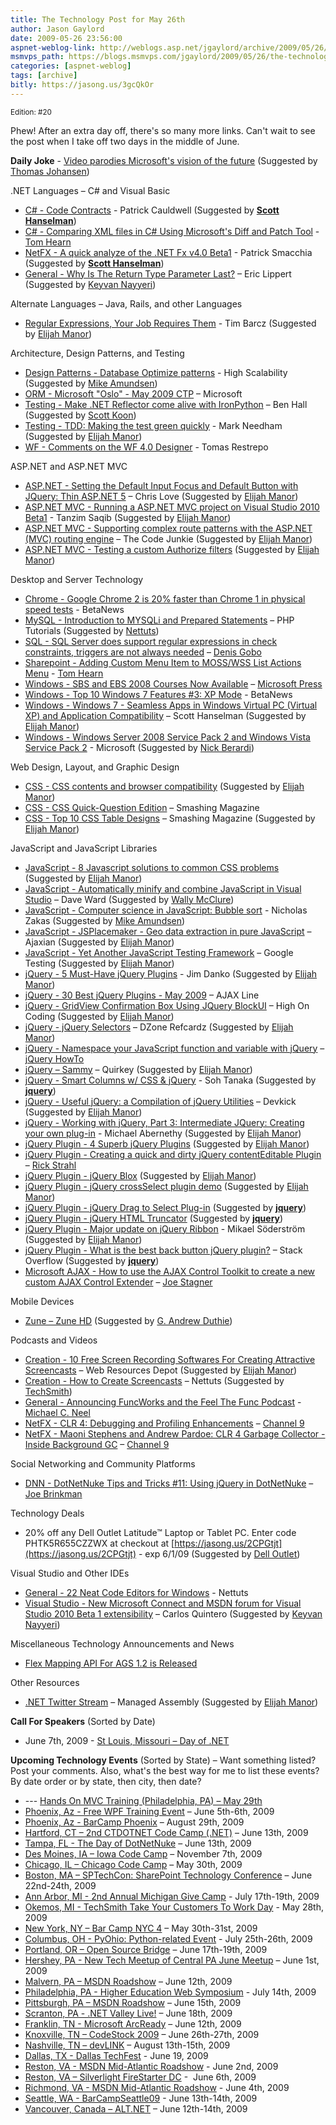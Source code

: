 ```yaml
---
title: The Technology Post for May 26th
author: Jason Gaylord
date: 2009-05-26 23:56:00
aspnet-weblog-link: http://weblogs.asp.net/jgaylord/archive/2009/05/26/the-technology-post-for-may-26th.aspx
msmvps_path: https://blogs.msmvps.com/jgaylord/2009/05/26/the-technology-post-for-may-26th/
categories: [aspnet-weblog]
tags: [archive]
bitly: https://jasong.us/3gcQkOr
---
```


<small>Edition: #20</small>

Phew! After an extra day off, there's so many more links. Can't wait to see the post when I take off two days in the middle of June.

**Daily Joke** \- [Video parodies Microsoft's vision of the future](http://venturebeat.com/2009/05/25/video-parodies-microsofts-vision-of-the-future/) (Suggested by [Thomas Johansen](http://twitter.com/thomasjo))

.NET Languages – C# and Visual Basic

- [C# - Code Contracts](http://www.cauldwell.net/patrick/blog/CodeContracts.aspx) - Patrick Cauldwell (Suggested by **[Scott Hanselman](http://twitter.com/shanselman)**)
- [C# - Comparing XML files in C# Using Microsoft's Diff and Patch Tool](http://nerdyhearn.com/blog/141) - [Tom Hearn](http://twitter.com/nerdyhearn)
- [NetFX - A quick analyze of the .NET Fx v4.0 Beta1](http://codebetter.com/blogs/patricksmacchia/archive/2009/05/21/a-quick-analyze-of-the-net-fx-v4-0-beta1.aspx) - Patrick Smacchia (Suggested by **[Scott Hanselman](http://twitter.com/shanselman)**)
- [General - Why Is The Return Type Parameter Last?](http://blogs.msdn.com/ericlippert/archive/2009/05/25/why-is-the-return-type-parameter-last.aspx) – Eric Lippert (Suggested by [Keyvan Nayyeri](http://twitter.com/keyvan))

Alternate Languages – Java, Rails, and other Languages

- [Regular Expressions, Your Job Requires Them](http://devlicio.us/blogs/tim_barcz/archive/2009/05/25/regular-expressions-your-job-requires-them.aspx) - Tim Barcz (Suggested by [Elijah Manor](http://twitter.com/elijahmanor))

Architecture, Design Patterns, and Testing

- [Design Patterns - Database Optimize patterns](http://highscalability.com/database-optimize-patterns) - High Scalability (Suggested by [Mike Amundsen](http://twitter.com/mamund))
- [ORM - Microsoft "Oslo" - May 2009 CTP](http://www.microsoft.com/downloads/details.aspx?FamilyID=827122a5-3ca0-4389-a79e-87af37cbf60d&displaylang=en) – Microsoft
- [Testing - Make .NET Reflector come alive with IronPython](http://www.simple-talk.com/content/article.aspx?article=717) – Ben Hall (Suggested by [Scott Koon](http://twitter.com/lazycoder))
- [Testing - TDD: Making the test green quickly](http://www.markhneedham.com/blog/2009/05/24/tdd-making-the-test-green-quickly/) - Mark Needham (Suggested by [Elijah Manor](http://twitter.com/elijahmanor))
- [WF - Comments on the WF 4.0 Designer](http://winterdom.com/2009/05/comments-on-the-wf-40-designer) - Tomas Restrepo

ASP.NET and ASP.NET MVC

- [ASP.NET - Setting the Default Input Focus and Default Button with JQuery: Thin ASP.NET 5](http://professionalaspnet.com/archive/2009/05/24/Setting-the-Default-Input-Focus-and-Default-Button-_3A00_-Thin-ASP.NET-5.aspx) – Chris Love (Suggested by [Elijah Manor](http://twitter.com/elijahmanor))
- [ASP.NET MVC - Running a ASP.NET MVC project on Visual Studio 2010 Beta1](http://weblogs.asp.net/tanzimsaqib/archive/2009/05/23/running-a-asp-net-mvc-project-on-visual-studio-2010-beta1.aspx) - Tanzim Saqib (Suggested by [Elijah Manor](http://twitter.com/elijahmanor))
- [ASP.NET MVC - Supporting complex route patterns with the ASP.NET (MVC) routing engine](http://www.thecodejunkie.com/2008/11/supporting-complex-route-patterns-with.html) – The Code Junkie (Suggested by [Elijah Manor](http://twitter.com/elijahmanor))
- [ASP.NET MVC - Testing a custom Authorize filters](http://blog.geniar.com/index.php/2009/05/aspnet-mvc-testing-a-custom-authorize-filters/) (Suggested by [Elijah Manor](http://twitter.com/elijahmanor))

Desktop and Server Technology

- [Chrome - Google Chrome 2 is 20% faster than Chrome 1 in physical speed tests](http://www.betanews.com/article/Google-Chrome-2-is-20-faster-than-Chrome-1-in-physical-speed-tests/1243046066) - BetaNews
- [MySQL - Introduction to MYSQLi and Prepared Statements](http://www.dreamincode.net/forums/showtopic54239.htm) – PHP Tutorials (Suggested by [Nettuts](http://twitter.com/NETTUTS))
- [SQL - SQL Server does support regular expressions in check constraints, triggers are not always needed](http://blogs.lessthandot.com/index.php/DataMgmt/DBProgramming/sql-server-does-support-regular-expressi) – [Denis Gobo](http://twitter.com/DenisGobo)
- [Sharepoint - Adding Custom Menu Item to MOSS/WSS List Actions Menu](http://nerdyhearn.com/blog/132) - [Tom Hearn](http://twitter.com/nerdyhearn)
- [Windows - SBS and EBS 2008 Courses Now Available](http://blogs.msdn.com/microsoft_press/archive/2009/05/26/msl-news-sbs-and-ebs-2008-courses-now-available.aspx) – [Microsoft Press](http://twitter.com/MicrosoftPress)
- [Windows - Top 10 Windows 7 Features #3: XP Mode](http://www.betanews.com/article/Top-10-Windows-7-Features-3-XP-Mode/1243378978) - BetaNews
- [Windows - Windows 7 - Seamless Apps in Windows Virtual PC (Virtual XP) and Application Compatibility](http://www.hanselman.com/blog/Windows7SeamlessAppsInWindowsVirtualPCVirtualXPAndApplicationCompatibility.aspx) – Scott Hanselman (Suggested by [Elijah Manor](http://twitter.com/elijahmanor))
- [Windows - Windows Server 2008 Service Pack 2 and Windows Vista Service Pack 2](http://www.microsoft.com/downloads/details.aspx?FamilyID=656c9d4a-55ec-4972-a0d7-b1a6fedf51a7&DisplayLang=en) - Microsoft (Suggested by [Nick Berardi](nberardi ))

Web Design, Layout, and Graphic Design

- [CSS - CSS contents and browser compatibility](http://www.quirksmode.org/css/contents.html) (Suggested by [Elijah Manor](http://twitter.com/elijahmanor))
- [CSS - CSS Quick-Question Edition](http://www.smashingmagazine.com/2009/05/25/ask-sm-css-quick-question-edition/) – Smashing Magazine
- [CSS - Top 10 CSS Table Designs](http://www.smashingmagazine.com/2008/08/13/top-10-css-table-designs/) – Smashing Magazine (Suggested by [Elijah Manor](http://twitter.com/elijahmanor))

JavaScript and JavaScript Libraries

- [JavaScript - 8 Javascript solutions to common CSS problems](http://www.catswhocode.com/blog/8-javascript-solutions-to-common-css-problems) (Suggested by [Elijah Manor](http://twitter.com/elijahmanor))
- [JavaScript - Automatically minify and combine JavaScript in Visual Studio](http://encosia.com/2009/05/20/automatically-minify-and-combine-javascript-in-visual-studio/) – Dave Ward (Suggested by [Wally McClure](http://twitter.com/wbm))
- [JavaScript - Computer science in JavaScript: Bubble sort](http://www.nczonline.net/blog/2009/05/26/computer-science-in-javascript-bubble-sort/) - Nicholas Zakas (Suggested by [Mike Amundsen](http://twitter.com/mamund))
- [JavaScript - JSPlacemaker - Geo data extraction in pure JavaScript](http://ajaxian.com/archives/jsplacemaker-geo-data-extraction-in-pure-javascript) – Ajaxian (Suggested by [Elijah Manor](http://twitter.com/elijahmanor))
- [JavaScript - Yet Another JavaScript Testing Framework](http://googletesting.blogspot.com/2009/05/yet-another-javascript-testing.html) – Google Testing (Suggested by [Elijah Manor](http://twitter.com/elijahmanor))
- [jQuery - 5 Must-Have jQuery Plugins](http://jimdiesel.wordpress.com/2009/05/22/5-must-have-jquery-plugins/) - Jim Danko (Suggested by [Elijah Manor](http://twitter.com/elijahmanor))
- [jQuery - 30 Best jQuery Plugins - May 2009](http://www.ajaxline.com/30-best-jquery-plugins-may-2009) – AJAX Line
- [jQuery - GridView Confirmation Box Using JQuery BlockUI](http://www.highoncoding.com/Articles/562_GridView_Confirmation_Box_Using_JQuery_BlockUI.aspx) – High On Coding (Suggested by [Elijah Manor](http://twitter.com/elijahmanor))
- [jQuery - jQuery Selectors](http://refcardz.dzone.com/refcardz/jquery-selectors) – DZone Refcardz (Suggested by [Elijah Manor](http://twitter.com/elijahmanor))
- [jQuery - Namespace your JavaScript function and variable with jQuery](http://jquery-howto.blogspot.com/2009/01/namespace-your-javascript-function-and.html) – [jQuery HowTo](http://twitter.com/jQueryHowto)
- [jQuery – Sammy](http://code.quirkey.com/sammy/) – Quirkey (Suggested by [Elijah Manor](http://twitter.com/elijahmanor))
- [jQuery - Smart Columns w/ CSS & jQuery](http://www.sohtanaka.com/web-design/smart-columns-w-css-jquery/) - Soh Tanaka (Suggested by **[jquery](http://twitter.com/jquery)**)
- [jQuery - Useful jQuery: a Compilation of jQuery Utilities](http://devkick.com/blog/useful-jquery-a-compilation-of-jquery-utilities/) – Devkick (Suggested by [Elijah Manor](http://twitter.com/elijahmanor))
- [jQuery - Working with jQuery, Part 3: Intermediate JQuery: Creating your own plug-in](http://www.ibm.com/developerworks/web/library/wa-aj-jquery6/index.html?ca=dgr-twtrURjQueryPrugin&S_TACT=105AGY83&S_CMP=TWDW) - Michael Abernethy (Suggested by [Elijah Manor](http://twitter.com/elijahmanor))
- [jQuery Plugin - 4 Superb jQuery Plugins](http://webexpedition18.com/articles/4-superb-jquery-plugins/) (Suggested by [Elijah Manor](http://twitter.com/elijahmanor))
- [jQuery Plugin - Creating a quick and dirty jQuery contentEditable Plugin](http://west-wind.com/Weblog/posts/778165.aspx) – [Rick Strahl](http://twitter.com/rickstrahl)
- [jQuery Plugin - jQuery Blox](http://www.csslab.cl/2009/05/25/jquery-blox/) (Suggested by [Elijah Manor](http://twitter.com/elijahmanor))
- [jQuery Plugin - jQuery crossSelect plugin demo](http://wheresrhys.co.uk/resources/crossSelect/crossSelect.html) (Suggested by [Elijah Manor](http://twitter.com/elijahmanor))
- [jQuery Plugin - jQuery Drag to Select Plug-in](http://exscale.se/archives/2009/04/06/jquery-drag-to-select-plug-in/) (Suggested by **[jquery](http://twitter.com/jquery)**)
- [jQuery Plugin - jQuery HTML Truncator](http://henrik.nyh.se/examples/truncator/) (Suggested by **[jquery](http://twitter.com/jquery)**)
- [jQuery Plugin - Major update on jQuery Ribbon](http://weblogs.asp.net/mikaelsoderstrom/archive/2009/05/23/major-update-on-jquery-ribbon.aspx) - Mikael Söderström (Suggested by [Elijah Manor](http://twitter.com/elijahmanor))
- [jQuery Plugin - What is the best back button jQuery plugin?](http://stackoverflow.com/questions/116446/what-is-the-best-back-button-jquery-plugin) – Stack Overflow (Suggested by **[jquery](http://twitter.com/jquery)**)
- [Microsoft AJAX - How to use the AJAX Control Toolkit to create a new custom AJAX Control Extender](http://misfitgeek.com/blog/aspnet/new-how-do-i-video-posted-on-www-asp-net/) – [Joe Stagner](http://twitter.com/misfitgeek/)

Mobile Devices

- [Zune – Zune HD](http://www.zune.net/en-us/mp3players/zunehd/default.htm) (Suggested by [G. Andrew Duthie](http://twitter.com/devhammer))

Podcasts and Videos

- [Creation - 10 Free Screen Recording Softwares For Creating Attractive Screencasts](http://www.webresourcesdepot.com/10-free-screen-recording-softwares-for-creating-attractive-screencasts/) – Web Resources Depot (Suggested by [Elijah Manor](http://twitter.com/elijahmanor))
- [Creation - How to Create Screencasts](http://net.tutsplus.com/articles/general/how-to-create-screencasts/) – Nettuts (Suggested by [TechSmith](http://twitter.com/TechSmith))
- [General - Announcing FuncWorks and the Feel The Func Podcast](http://www.vinull.com/announcing-funcworks-and-the-feel-the-func-podcast.aspx) - [Michael C. Neel](http://twitter.com/ViNull)
- [NetFX - CLR 4: Debugging and Profiling Enhancements](http://channel9.msdn.com/posts/Charles/CLR-4-Debugging-and-Profiling-Enhancements/) – [Channel 9](http://twitter.com/ch9)
- [NetFX - Maoni Stephens and Andrew Pardoe: CLR 4 Garbage Collector - Inside Background GC](http://channel9.msdn.com/shows/Going+Deep/Maoni-Stephens-and-Andrew-Pardoe-CLR-4-Inside-Background-GC/) – [Channel 9](http://twitter.com/ch9)

Social Networking and Community Platforms

- [DNN - DotNetNuke Tips and Tricks #11: Using jQuery in DotNetNuke](http://blog.theaccidentalgeek.com/post/2009/05/26/DotNetNuke-Tips-and-Tricks-11-Using-jQuery-in-DotNetNuke.aspx) – [Joe Brinkman](http://twitter.com/jbrinkman)

Technology Deals

- 20% off any Dell Outlet Latitude™ Laptop or Tablet PC. Enter code PHTK5R655CZZWX at checkout at [https://jasong.us/2CPGtjt](https://jasong.us/2CPGtjt) - exp 6/1/09 (Suggested by [Dell Outlet](http://twitter.com/DellOutlet))

Visual Studio and Other IDEs

- [General - 22 Neat Code Editors for Windows](http://net.tutsplus.com/articles/web-roundups/22-neat-code-editors-for-windows/) - Nettuts
- [Visual Studio - New Microsoft Connect and MSDN forum for Visual Studio 2010 Beta 1 extensibility](http://msmvps.com/blogs/carlosq/archive/2009/05/26/new-microsoft-connect-and-msdn-forum-for-visual-studio-2010-beta-1-extensibility.aspx) – Carlos Quintero (Suggested by [Keyvan Nayyeri](http://twitter.com/keyvan))

Miscellaneous Technology Announcements and News

- [Flex Mapping API For AGS 1.2 is Released](http://thunderheadxpler.blogspot.com/2009/05/ann-flex-mapping-api-for-ags-12-is.html)

Other Resources

- [.NET Twitter Stream](http://managedassembly.com/Twitter) – Managed Assembly (Suggested by [Elijah Manor](http://twitter.com/elijahmanor))

**Call For Speakers** (Sorted by Date)

- June 7th, 2009 - [St Louis, Missouri – Day of .NET](http://stlouisdayofdotnet.com/Speakers.aspx)

**Upcoming Technology Events** (Sorted by State) – Want something listed? Post your comments. Also, what's the best way for me to list these events? By date order or by state, then city, then date?

- \--- [Hands On MVC Training (Philadelphia, PA) – May 29th](http://www.platinumbay.com/blogs/dotneticated/archive/2009/05/18/training-hands-on-introduction-to-asp-net-mvc-development.aspx)
- [Phoenix, Az - Free WPF Training Event](http://weblogs.asp.net/dwahlin/archive/2009/05/14/free-wpf-training-event-in-phoenix-june-5th-and-6th.aspx) – June 5th-6th, 2009
- [Phoenix, Az - BarCamp Phoenix](http://barcamp.org/BarCampPhoenix) – August 29th, 2009
- [Hartford, CT – 2nd CTDOTNET Code Camp (.NET)](http://ctdotnet.org/codecamp2.aspx) – June 13th, 2009
- [Tampa, FL - The Day of DotNetNuke](http://dayofdnn.com/) – June 13th, 2009
- [Des Moines, IA – Iowa Code Camp](http://iowacodecamp.com/default.aspx) – November 7th, 2009
- [Chicago, IL – Chicago Code Camp](http://chicagocodecamp-blogs.eventbrite.com/) – May 30th, 2009
- [Boston, MA – SPTechCon: SharePoint Technology Conference](http://www.sptechcon.com/) – June 22nd-24th, 2009
- [Ann Arbor, MI - 2nd Annual Michigan Give Camp](http://michigangivecamp.eventbrite.com/) - July 17th-19th, 2009
- [Okemos, MI - TechSmith Take Your Customers To Work Day](http://visuallounge.techsmith.com/2009/05/come_visit_techsmith_may_28_is.html) - May 28th, 2009
- [New York, NY – Bar Camp NYC 4](http://blogs.msdn.com/peterlau/archive/2009/05/20/barcampnyc4-coming-may-30-31st-at-nyu.aspx) – May 30th-31st, 2009
- [Columbus, OH - PyOhio: Python-related Event](http://www.developerfusion.com/event/13421/pyohio/) - July 25th-26th, 2009
- [Portland, OR – Open Source Bridge](http://www.developerfusion.com/event/12569/open-source-bridge/) – June 17th-19th, 2009
- [Hershey, PA - New Tech Meetup of Central PA June Meetup](http://www.meetup.com/New-Tech-Meetup-of-Central-PA/calendar/10338394/) – June 1st, 2009
- [Malvern, PA – MSDN Roadshow](http://msevents.microsoft.com/CUI/EventDetail.aspx?EventID=1032415130&Culture=en-US) – June 12th, 2009
- [Philadelphia, PA - Higher Education Web Symposium](http://www.developerfusion.com/event/11332/higher-education-web-symposium/) - July 14th, 2009
- [Pittsburgh, PA – MSDN Roadshow](http://msevents.microsoft.com/CUI/EventDetail.aspx?EventID=1032415478&Culture=en-US) – June 15th, 2009
- [Scranton, PA - .NET Valley Live!](http://dotnetvalley.com/events/eventdetails.aspx?eventid=72) – June 18th, 2009
- [Franklin, TN - Microsoft ArcReady](http://www.developerfusion.com/event/12322/microsoft-arcready/) – June 12th, 2009
- [Knoxville, TN – CodeStock 2009](http://www.codestock.org/) – June 26th-27th, 2009
- [Nashville, TN – devLINK](http://devlink.net/) – August 13th-15th, 2009
- [Dallas, TX - Dallas TechFest](http://www.developerfusion.com/event/12258/dallas-techfest/) - June 19, 2009
- [Reston, VA - MSDN Mid-Atlantic Roadshow](http://blogs.msdn.com/gduthie/archive/2009/05/21/msdn-mid-atlantic-roadshows-reston-and-richmond.aspx) - June 2nd, 2009
- [Reston, VA – Silverlight FireStarter DC](http://franksworld.com/blog/archive/2009/05/06/11482.aspx) -  June 6th, 2009
- [Richmond, VA - MSDN Mid-Atlantic Roadshow](http://blogs.msdn.com/gduthie/archive/2009/05/21/msdn-mid-atlantic-roadshows-reston-and-richmond.aspx) - June 4th, 2009
- [Seattle, WA - BarCampSeattle09](http://barcampseattle-09.pathable.com/) - June 13th-14th, 2009
- [Vancouver, Canada – ALT.NET](http://www.altnetconfcanada.com/home/index.castle) – June 12th-14th, 2009